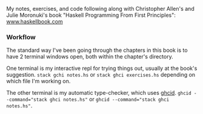 My notes, exercises, and code following along with Christopher Allen's and Julie Moronuki's book "Haskell Programming From First Principles": www.haskellbook.com

### Workflow

The standard way I've been going through the chapters in this book is to have 2 terminal windows
open, both within the chapter's directory.

One terminal is my interactive repl for trying things out, usually at the book's suggestion.
`stack gchi notes.hs` or `stack ghci exercises.hs` depending on which file I'm working on.

The other terminal is my automatic type-checker, which uses [ghcid](https://github.com/ndmitchell/ghcid).
`ghcid --command="stack ghci notes.hs"` or `ghcid --command="stack ghci notes.hs"`.